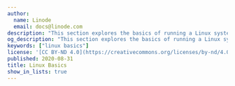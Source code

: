```yaml
---
author:
  name: Linode
  email: docs@linode.com
description: "This section explores the basics of running a Linux system."
og_description: "This section explores the basics of running a Linux system."
keywords: ["linux basics"]
license: '[CC BY-ND 4.0](https://creativecommons.org/licenses/by-nd/4.0)'
published: 2020-08-31
title: Linux Basics
show_in_lists: true
---
```


